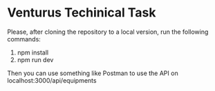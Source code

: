 # Venturus Techinical Task

Please, after cloning the repository to a local version, run the following commands:

1. npm install
2. npm run dev

Then you can use something like Postman to use the API on localhost:3000/api/equipments